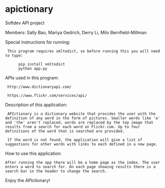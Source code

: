 # apictionary
Softdev API project


Members: Sally Bao, Mariya Gedrich, Derry Li, Milo Bernfield-Millman


Special instructions for running:

     This program requires xmltodict, so before running this you will need to type:

     	  pip install xmltodict
     	  python app.py


APIs used in this program:

     http://www.dictionaryapi.com/

     https://www.flickr.com/services/api/


Description of this application:

     APIctionary is a dictionary website that provides the user with the definition of any word in the form of pictures. Smaller words like 'a' and 'the' aren't replaced, words are replaced by the top image that results from a search for each word on Flickr.com. Up to four definitions of the word that is searched are provided.

     If the word is not found, the application will give a list of suggestions for other words with links to each defined in a new page.


How to use this application:

    After running the app there will be a home page as the index. The user enters a word to search for. On each page showing results there is a search bar in the header to change the search.



Enjoy the APIctionary!
